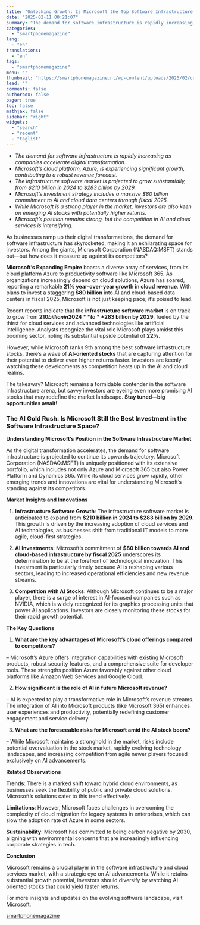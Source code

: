```yaml
---
title: "Unlocking Growth: Is Microsoft the Top Software Infrastructure Stock to Buy?"
date: "2025-02-11 00:21:07"
summary: "The demand for software infrastructure is rapidly increasing as companies accelerate digital transformation.Microsoft’s cloud platform, Azure, is experiencing significant growth, contributing to a robust revenue forecast.The infrastructure software market is projected to grow substantially, from $210 billion in 2024 to $283 billion by 2029.Microsoft’s investment strategy includes a massive $80..."
categories:
  - "smartphonemagazine"
lang:
  - "en"
translations:
  - "en"
tags:
  - "smartphonemagazine"
menu: ""
thumbnail: "https://smartphonemagazine.nl/wp-content/uploads/2025/02/compressed_img-QFIVBtcj0n8HTeqTTaPbujeI-480x384.png"
lead: ""
comments: false
authorbox: false
pager: true
toc: false
mathjax: false
sidebar: "right"
widgets:
  - "search"
  - "recent"
  - "taglist"
---
```


* *The demand for software infrastructure is rapidly increasing as companies accelerate digital transformation.*
* *Microsoft’s cloud platform, Azure, is experiencing significant growth, contributing to a robust revenue forecast.*
* *The infrastructure software market is projected to grow substantially, from $210 billion in 2024 to $283 billion by 2029.*
* *Microsoft’s investment strategy includes a massive $80 billion commitment to AI and cloud data centers through fiscal 2025.*
* *While Microsoft is a strong player in the market, investors are also keen on emerging AI stocks with potentially higher returns.*
* *Microsoft’s position remains strong, but the competition in AI and cloud services is intensifying.*

As businesses ramp up their digital transformations, the demand for software infrastructure has skyrocketed, making it an exhilarating space for investors. Among the giants, Microsoft Corporation (NASDAQ:MSFT) stands out—but how does it measure up against its competitors?

**Microsoft’s Expanding Empire** boasts a diverse array of services, from its cloud platform Azure to productivity software like Microsoft 365. As organizations increasingly depend on cloud solutions, Azure has soared, reporting a remarkable **21% year-over-year growth in cloud revenue**. With plans to invest a staggering **$80 billion** into AI and cloud-based data centers in fiscal 2025, Microsoft is not just keeping pace; it’s poised to lead.

Recent reports indicate that the **infrastructure software market** is on track to grow from **$210 billion in 2024** to **$283 billion by 2029**, fueled by the thirst for cloud services and advanced technologies like artificial intelligence. Analysts recognize the vital role Microsoft plays amidst this booming sector, noting its substantial upside potential of **22%**.

However, while Microsoft ranks 9th among the best software infrastructure stocks, there’s a wave of **AI-oriented stocks** that are capturing attention for their potential to deliver even higher returns faster. Investors are keenly watching these developments as competition heats up in the AI and cloud realms.

The takeaway? Microsoft remains a formidable contender in the software infrastructure arena, but savvy investors are eyeing even more promising AI stocks that may redefine the market landscape. **Stay tuned—big opportunities await!**

### The AI Gold Rush: Is Microsoft Still the Best Investment in the Software Infrastructure Space?

**Understanding Microsoft’s Position in the Software Infrastructure Market**

As the digital transformation accelerates, the demand for software infrastructure is projected to continue its upwards trajectory. Microsoft Corporation (NASDAQ:MSFT) is uniquely positioned with its extensive portfolio, which includes not only Azure and Microsoft 365 but also Power Platform and Dynamics 365. While its cloud services grow rapidly, other emerging trends and innovations are vital for understanding Microsoft’s standing against its competitors.

**Market Insights and Innovations**

1. **Infrastructure Software Growth**: The infrastructure software market is anticipated to expand from **$210 billion in 2024 to $283 billion by 2029**. This growth is driven by the increasing adoption of cloud services and AI technologies, as businesses shift from traditional IT models to more agile, cloud-first strategies.

2. **AI Investments**: Microsoft’s commitment of **$80 billion towards AI and cloud-based infrastructure by fiscal 2025** underscores its determination to be at the forefront of technological innovation. This investment is particularly timely because AI is reshaping various sectors, leading to increased operational efficiencies and new revenue streams.

3. **Competition with AI Stocks**: Although Microsoft continues to be a major player, there is a surge of interest in AI-focused companies such as NVIDIA, which is widely recognized for its graphics processing units that power AI applications. Investors are closely monitoring these stocks for their rapid growth potential.

**The Key Questions**

1. **What are the key advantages of Microsoft’s cloud offerings compared to competitors?**  

– Microsoft’s Azure offers integration capabilities with existing Microsoft products, robust security features, and a comprehensive suite for developer tools. These strengths position Azure favorably against other cloud platforms like Amazon Web Services and Google Cloud.

2. **How significant is the role of AI in future Microsoft revenue?**  

– AI is expected to play a transformative role in Microsoft’s revenue streams. The integration of AI into Microsoft products (like Microsoft 365) enhances user experiences and productivity, potentially redefining customer engagement and service delivery.

3. **What are the foreseeable risks for Microsoft amid the AI stock boom?**  

– While Microsoft maintains a stronghold in the market, risks include potential overvaluation in the stock market, rapidly evolving technology landscapes, and increasing competition from agile newer players focused exclusively on AI advancements.

**Related Observations**

**Trends**: There is a marked shift toward hybrid cloud environments, as businesses seek the flexibility of public and private cloud solutions. Microsoft’s solutions cater to this trend effectively.

**Limitations**: However, Microsoft faces challenges in overcoming the complexity of cloud migration for legacy systems in enterprises, which can slow the adoption rate of Azure in some sectors.

**Sustainability**: Microsoft has committed to being carbon negative by 2030, aligning with environmental concerns that are increasingly influencing corporate strategies in tech.

**Conclusion**

Microsoft remains a crucial player in the software infrastructure and cloud services market, with a strategic eye on AI advancements. While it retains substantial growth potential, investors should diversify by watching AI-oriented stocks that could yield faster returns.

For more insights and updates on the evolving software landscape, visit [Microsoft](https://www.microsoft.com).

[smartphonemagazine](https://smartphonemagazine.nl/en/2025/02/10/unlocking-growth-is-microsoft-the-top-software-infrastructure-stock-to-buy/)
